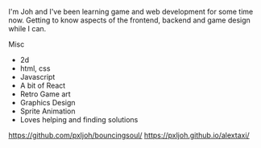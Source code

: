 
I'm Joh and I've been learning game and web development for some time now.
Getting to know aspects of the frontend, backend and game design while I can.

Misc
- 2d
- html, css
- Javascript
- A bit of React
- Retro Game art
- Graphics Design
- Sprite Animation
- Loves helping and finding solutions



https://github.com/pxljoh/bouncingsoul/
https://pxljoh.github.io/alextaxi/
